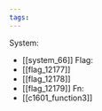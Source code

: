 ```yaml
---
tags:
---
```

System:
- [[system_66]]
Flag:
- [[flag_12177]]
- [[flag_12178]]
- [[flag_12179]]
Fn:
- [[c1601_function3]]
